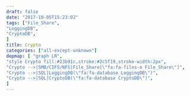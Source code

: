 ```yaml
---
draft: false
date: "2017-10-05T15:23:02"
tags: ["File_Share",
"LoggingDB",
"CryptoDB",
]
title: Crypto
categories: ["all-except-unknown"]
depmap: [ "graph LR",
"style Crypto fill:#23b91c,stroke:#2c5f19,stroke-width:2px",
"Crypto -->|SMB/CIFS/NFS|File_Share[\"fa:fa-files-o File_Share\"]",
"Crypto -->|SQL|LoggingDB(\"fa:fa-database LoggingDB\")",
"Crypto -->|SQL|CryptoDB(\"fa:fa-database CryptoDB\")",
]
---
```

			